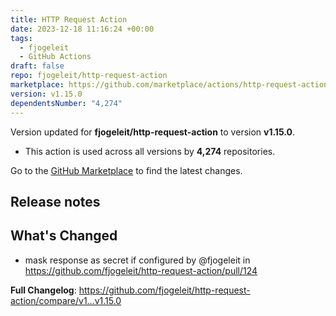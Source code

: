 ```yaml
---
title: HTTP Request Action
date: 2023-12-18 11:16:24 +00:00
tags:
  - fjogeleit
  - GitHub Actions
draft: false
repo: fjogeleit/http-request-action
marketplace: https://github.com/marketplace/actions/http-request-action
version: v1.15.0
dependentsNumber: "4,274"
---
```



Version updated for **fjogeleit/http-request-action** to version **v1.15.0**.
- This action is used across all versions by **4,274** repositories.

Go to the [GitHub Marketplace](https://github.com/marketplace/actions/http-request-action) to find the latest changes.

## Release notes

## What's Changed
* mask response as secret if configured by @fjogeleit in https://github.com/fjogeleit/http-request-action/pull/124


**Full Changelog**: https://github.com/fjogeleit/http-request-action/compare/v1...v1.15.0
